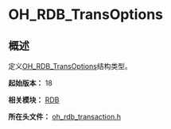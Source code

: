 # OH_RDB_TransOptions

## 概述

定义[OH_RDB_TransOptions](capi-oh-rdb-transoptions.md)结构类型。

**起始版本：** 18

**相关模块：** [RDB](capi-rdb.md)

**所在头文件：** [oh_rdb_transaction.h](capi-oh-rdb-transaction-h.md)

